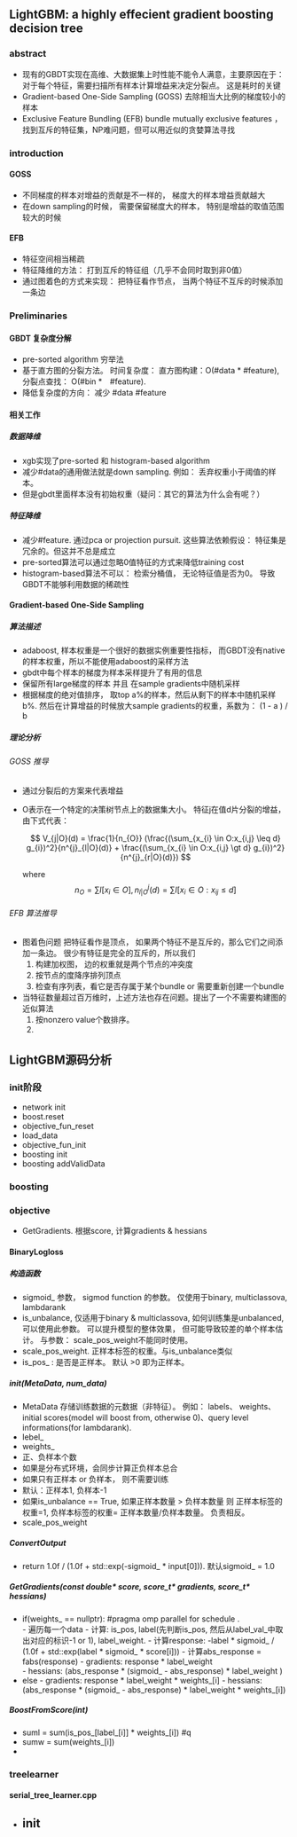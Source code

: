 ## LightGBM: a highly effecient gradient boosting decision tree

### abstract
- 现有的GBDT实现在高维、大数据集上时性能不能令人满意，主要原因在于： 对于每个特征，需要扫描所有样本计算增益来决定分裂点。 这是耗时的关键
- Gradient-based One-Side Sampling (GOSS) 去除相当大比例的梯度较小的样本
- Exclusive Feature Bundling  (EFB) bundle mutually exclusive features ， 找到互斥的特征集，NP难问题，但可以用近似的贪婪算法寻找

### introduction
#### GOSS
- 不同梯度的样本对增益的贡献是不一样的， 梯度大的样本增益贡献越大
- 在down sampling的时候， 需要保留梯度大的样本， 特别是增益的取值范围较大的时候

#### EFB
- 特征空间相当稀疏
- 特征降维的方法： 打到互斥的特征组（几乎不会同时取到非0值）
- 通过图着色的方式来实现： 把特征看作节点， 当两个特征不互斥的时候添加一条边

### Preliminaries
#### GBDT 复杂度分解
- pre-sorted algorithm 穷举法
- 基于直方图的分裂方法。 时间复杂度： 直方图构建：O(#data * #feature), 分裂点查找： O(#bin *　#feature).
- 降低复杂度的方向： 减少 #data #feature

#### 相关工作
##### 数据降维
- xgb实现了pre-sorted 和 histogram-based algorithm
- 减少#data的通用做法就是down sampling.  例如： 丢弃权重小于阈值的样本。
- 但是gbdt里面样本没有初始权重（疑问：其它的算法为什么会有呢？）
##### 特征降维
- 减少#feature. 通过pca or projection pursuit. 这些算法依赖假设： 特征集是冗余的。但这并不总是成立
- pre-sorted算法可以通过忽略0值特征的方式来降低training cost
- histogram-based算法不可以： 检索分桶值， 无论特征值是否为0。 导致GBDT不能够利用数据的稀疏性
#### Gradient-based One-Side Sampling
##### 算法描述
- adaboost, 样本权重是一个很好的数据实例重要性指标， 而GBDT没有native的样本权重，所以不能使用adaboost的采样方法
- gbdt中每个样本的梯度为样本采样提升了有用的信息
- 保留所有large梯度的样本 并且  在sample gradients中随机采样
- 根据梯度的绝对值排序， 取top a%的样本，然后从剩下的样本中随机采样b%. 然后在计算增益的时候放大sample gradients的权重，系数为： (1 - a ) / b

##### 理论分析
###### GOSS 推导
- 通过分裂后的方案来代表增益
- O表示在一个特定的决策树节点上的数据集大小。 特征j在值d片分裂的增益，由下式代表：  

    $$ V_{j|O}(d) = \frac{1}{n_{O}} (\frac{(\sum_{x_{i} \in O:x_{i,j} \leq d} g_{i})^2}{n^{j}_{l|O}(d)} + \frac{(\sum_{x_{i} \in O:x_{i,j} \gt d} g_{i})^2}{n^{j}_{r|O}(d)}) $$
    
    where $$n_{O} = \sum I[x_{i} \in O], n^{j}_{l|O}(d) = \sum I[x_{i} \in O:x_{ij} \leq d] $$

###### EFB 算法推导
- 图着色问题 把特征看作是顶点， 如果两个特征不是互斥的，那么它们之间添加一条边。 很少有特征是完全的互斥的，所以我们
    1. 构建加权图， 边的权重就是两个节点的冲突度
    2. 按节点的度降序排列顶点
    3. 检查有序列表，看它是否存属于某个bundle or  需要重新创建一个bundle
- 当特征数量超过百万维时，上述方法也存在问题。提出了一个不需要构建图的近似算法
    1. 按nonzero value个数排序。 
    2.  




## LightGBM源码分析
### init阶段
- network init
- boost.reset
- objective_fun_reset
- load_data
- objective_fun_init
- boosting init
- boosting addValidData

### boosting
 
### objective
- GetGradients. 根据score, 计算gradients & hessians

#### BinaryLogloss
##### 构造函数
- sigmoid_ 参数， sigmod function 的参数。 仅使用于binary, multiclassova, lambdarank
- is_unbalance,  仅适用于binary & multiclassova, 如何训练集是unbalanced, 可以使用此参数。 可以提升模型的整体效果， 但可能导致较差的单个样本估计。 与参数： scale_pos_weight不能同时使用。
- scale_pos_weight. 正样本标签的权重。与is_unbalance类似
- is_pos_ : 是否是正样本。 默认 >0 即为正样本。

##### init(MetaData, num_data)
- MetaData 存储训练数据的元数据（非特征）。 例如： labels、 weights、initial scores(model will boost from, otherwise 0)、query level informations(for lambdarank).
- lebel_
- weights_
- 正、负样本个数
- 如果是分布式环境，会同步计算正负样本总合
- 如果只有正样本 or 负样本， 则不需要训练
- 默认：正样本1, 负样本-1
- 如果is_unbalance == True,   如果正样本数量 > 负样本数量 则 正样本标签的权重=1, 负样本标签的权重= 正样本数量/负样本数量。 负责相反。
- scale_pos_weight 

##### ConvertOutput
- return 1.0f / (1.0f + std::exp(-sigmoid_ * input[0])). 默认sigmoid_ = 1.0

##### GetGradients(const double* score, score_t* gradients, score_t* hessians)
- if(weights_ == nullptr): #pragma omp parallel for schedule .  
        - 遍历每一个data
        - 计算: is_pos, label(先判断is_pos, 然后从label_val_中取出对应的标识-1 or 1), label_weight.
        - 计算response: -label * sigmoid_ / (1.0f + std::exp(label * sigmoid_ * score[i]))
        - 计算abs_response = fabs(response)
        - gradients: response * label_weight  
        - hessians: (abs_response * (sigmoid_ - abs_response) * label_weight )
- else
        - gradients: response * label_weight  * weights_[i]
        - hessians: (abs_response * (sigmoid_ - abs_response) * label_weight * weights_[i])


##### BoostFromScore(int)
- suml = sum(is_pos_[label_[i]] * weights_[i])  #q
- sumw = sum(weights_[i])
- 


### treelearner
#### serial_tree_learner.cpp
- init
    - 